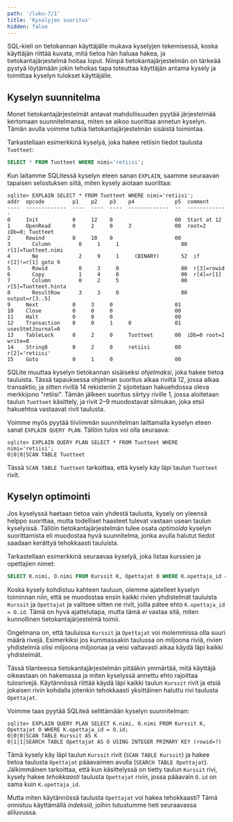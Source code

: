 ```yaml
---
path: '/luku-7/1'
title: 'Kyselyjen suoritus'
hidden: false
---
```


SQL-kieli on tietokannan käyttäjälle mukava
kyselyjen tekemisessä,
koska käyttäjän riittää kuvata,
mitä tietoa hän haluaa hakea,
ja tietokantajärjestelmä hoitaa loput.
Niinpä tietokantajärjestelmän on tärkeää
pystyä löytämään jokin tehokas tapa toteuttaa käyttäjän antama kysely
ja toimittaa kyselyn tulokset käyttäjälle.

## Kyselyn suunnitelma

Monet tietokantajärjestelmät antavat
mahdollisuuden pyytää
järjestelmää kertomaan suunnitelmansa,
miten se aikoo suorittaa annetun kyselyn.
Tämän avulla voimme tutkia
tietokantajärjestelmän sisäistä toimintaa.

Tarkastellaan esimerkkinä kyselyä,
joka hakee retiisin tiedot taulusta `Tuotteet`:

```sql
SELECT * FROM Tuotteet WHERE nimi='retiisi';
```

Kun laitamme SQLitessä kyselyn eteen sanan `EXPLAIN`,
saamme seuraavan tapaisen selostuksen siitä,
miten kysely aiotaan suorittaa:

```x
sqlite> EXPLAIN SELECT * FROM Tuotteet WHERE nimi='retiisi';
addr  opcode         p1    p2    p3    p4             p5  comment      
----  -------------  ----  ----  ----  -------------  --  -------------
0     Init           0     12    0                    00  Start at 12  
1     OpenRead       0     2     0     3              00  root=2 iDb=0; Tuotteet
2     Rewind         0     10    0                    00               
3       Column         0     1     1                    00  r[1]=Tuotteet.nimi
4       Ne             2     9     1     (BINARY)       52  if r[2]!=r[1] goto 9
5       Rowid          0     3     0                    00  r[3]=rowid   
6       Copy           1     4     0                    00  r[4]=r[1]    
7       Column         0     2     5                    00  r[5]=Tuotteet.hinta
8       ResultRow      3     3     0                    00  output=r[3..5]
9     Next           0     3     0                    01               
10    Close          0     0     0                    00               
11    Halt           0     0     0                    00               
12    Transaction    0     0     1     0              01  usesStmtJournal=0
13    TableLock      0     2     0     Tuotteet       00  iDb=0 root=2 write=0
14    String8        0     2     0     retiisi        00  r[2]='retiisi'
15    Goto           0     1     0                    00 
```

SQLite muuttaa kyselyn tietokannan sisäiseksi
_ohjelmaksi_, joka hakee tietoa tauluista.
Tässä tapauksessa ohjelman suoritus alkaa riviltä 12,
jossa alkaa transaktio, ja sitten rivillä 14
rekisteriin 2 sijoitetaan hakuehdossa
oleva merkkijono "retiisi".
Tämän jälkeen suoritus siirtyy riville 1,
jossa aloitetaan taulun `Tuotteet` käsittely,
ja rivit 2–9 muodostavat silmukan,
joka etsii hakuehtoa vastaavat rivit taulusta.

Voimme myös pyytää tiiviimmän suunnitelman
laittamalla kyselyn eteen sanat `EXPLAIN QUERY PLAN`.
Tällöin tulos voi olla seuraava:

```x
sqlite> EXPLAIN QUERY PLAN SELECT * FROM Tuotteet WHERE nimi='retiisi';
0|0|0|SCAN TABLE Tuotteet
```

Tässä `SCAN TABLE Tuotteet` tarkoittaa,
että kysely käy läpi taulun `Tuotteet` rivit.

## Kyselyn optimointi

Jos kyselyssä haetaan tietoa vain yhdestä taulusta,
kysely on yleensä helppo suorittaa,
mutta todelliset haasteet tulevat vastaan usean taulun kyselyissä.
Tällöin tietokantajärjestelmän tulee osata _optimoida_
kyselyn suorittamista eli muodostaa hyvä suunnitelma,
jonka avulla halutut tiedot saadaan kerättyä tehokkaasti tauluista.

Tarkastellaan esimerkkinä seuraavaa kyselyä,
joka listaa kurssien ja opettajien nimet:

```sql
SELECT K.nimi, O.nimi FROM Kurssit K, Opettajat O WHERE K.opettaja_id = O.id;
```

Koska kysely kohdistuu kahteen tauluun,
olemme ajatelleet kyselyn toiminnan niin,
että se muodostaa ensin kaikki rivien yhdistelmät
tauluista `Kurssit` ja `Opettajat`
ja valitsee sitten ne rivit,
joilla pätee ehto `K.opettaja_id = O.id`.
Tämä on hyvä ajattelutapa,
mutta tämä _ei_ vastaa sitä, miten kunnollinen
tietokantajärjestelmä toimii.

Ongelmana on, että tauluissa `Kurssit` ja `Opettajat`
voi molemmissa olla suuri määrä rivejä.
Esimerkiksi jos kummassakin taulussa on miljoona riviä,
rivien yhdistelmiä olisi miljoona miljoonaa
ja veisi valtavasti aikaa käydä läpi kaikki yhdistelmät.

Tässä tilanteessa tietokantajärjestelmän pitääkin ymmärtää,
mitä käyttäjä oikeastaan on hakemassa ja miten kyselyssä annettu
ehto rajoittaa tulosrivejä.
Käytännössä riittää käydä läpi kaikki taulun `Kurssit` rivit
ja etsiä jokaisen rivin kohdalla jotenkin tehokkaasti
yksittäinen haluttu rivi taulusta `Opettajat`.

Voimme taas pyytää SQLiteä selittämään kyselyn suunnitelman:

```x
sqlite> EXPLAIN QUERY PLAN SELECT K.nimi, O.nimi FROM Kurssit K, Opettajat O WHERE K.opettaja_id = O.id;
0|0|0|SCAN TABLE Kurssit AS K
0|1|1|SEARCH TABLE Opettajat AS O USING INTEGER PRIMARY KEY (rowid=?)
```

Tämä kysely käy läpi taulun `Kurssit` rivit
(`SCAN TABLE Kurssit`) ja hakee tietoa taulusta `Opettajat`
pääavaimen avulla (`SEARCH TABLE Opettajat`).
Jälkimmäinen tarkoittaa, että kun käsittelyssä on tietty
taulun `Kurssit` rivi, kysely hakee _tehokkaasti_ taulusta
`Opettajat` rivin, jossa pääavain `O.id` on sama kuin `K.opettaja_id`.

Mutta miten käytännössä taulusta `Opettajat` voi hakea tehokkaasti?
Tämä onnistuu käyttämällä _indeksiä_,
joihin tutustumme heti seuraavassa aliluvussa.
